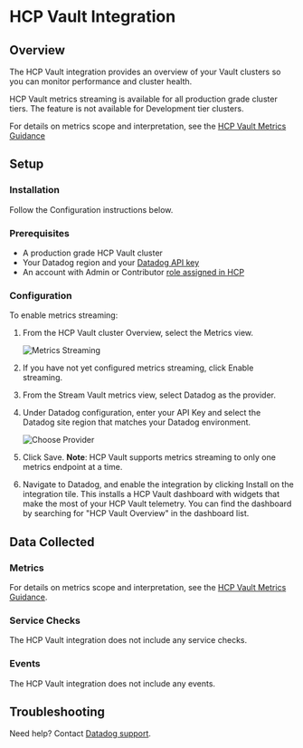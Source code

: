 # HCP Vault Integration

## Overview

The HCP Vault integration provides an overview of your Vault clusters so you can monitor performance and cluster health.

HCP Vault metrics streaming is available for all production grade cluster tiers. The feature is not available for Development tier clusters.

For details on metrics scope and interpretation, see the [HCP Vault Metrics Guidance][1]

## Setup

### Installation

Follow the Configuration instructions below.

### Prerequisites
- A production grade HCP Vault cluster
- Your Datadog region and your [Datadog API key][2]
- An account with Admin or Contributor [role assigned in HCP][3]

### Configuration

To enable metrics streaming:

1. From the HCP Vault cluster Overview, select the Metrics view.

   ![Metrics Streaming][4]

2. If you have not yet configured metrics streaming, click Enable streaming.

3. From the Stream Vault metrics view, select Datadog as the provider.

4. Under Datadog configuration, enter your API Key and select the Datadog site region that matches your Datadog environment.

   ![Choose Provider][5]

5. Click Save. 
**Note**: HCP Vault supports metrics streaming to only one metrics endpoint at a time.

6. Navigate to Datadog, and enable the integration by clicking Install on the integration tile. This installs a HCP Vault dashboard with widgets that make the most of your HCP Vault telemetry. You can find the dashboard by searching for "HCP Vault Overview" in the dashboard list. 

## Data Collected

### Metrics

For details on metrics scope and interpretation, see the [HCP Vault Metrics Guidance][1].

### Service Checks

The HCP Vault integration does not include any service checks.

### Events

The HCP Vault integration does not include any events.

## Troubleshooting

Need help? Contact [Datadog support][6].

[1]: https://learn.hashicorp.com/collections/vault/cloud
[2]: https://docs.datadoghq.com/account_management/api-app-keys/
[3]: https://cloud.hashicorp.com/docs/hcp/access-control
[4]: https://raw.githubusercontent.com/DataDog/integrations-extras/master/hcp_vault/images/metrics-streaming.png
[5]: https://raw.githubusercontent.com/DataDog/integrations-extras/master/hcp_vault/images/choose-provider.png
[6]: https://docs.datadoghq.com/help/

